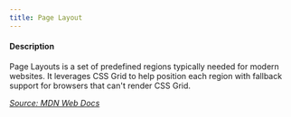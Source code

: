 ```yaml
---
title: Page Layout
---
```

#### Description

Page Layouts is a set of predefined regions typically needed for modern websites. It leverages CSS Grid to help position each region with fallback support for browsers that can't render CSS Grid.

*[Source: MDN Web Docs](https://developer.mozilla.org/en-US/docs/Web/CSS/CSS_Grid_Layout)*

